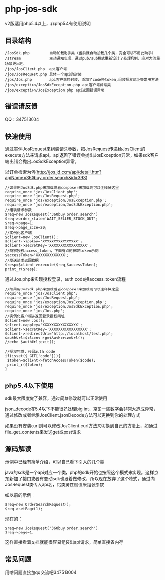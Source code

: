 php-jos-sdk
===

v2版适用php5.4以上，非php5.4有使用说明

目录结构
----------

```
/JosSdk.php			自动加载助手类（当前就自动加载几个类，完全可以不用此助手）
/stream				主动通知实现，通过pub/sub模式重新设计了处理机制，应对大流量场景更出色
/jos/JosClient.php	api客户端
/jos/JosRequest.php	具体一个api的封装
/jos/Jos.php        api客户端的封装，添加了code换token,组装授权网址等常用方法
/jos/exception/JosSdkException.php api客户端异常类
/jos/exception/JosException.php api返回错误异常
```
错误请反馈
-------------
QQ：347513004

快速使用
---------

通过实例JosRequest来组装请求参数，把JosRequest传递给JosClient的execute方法来请求api。api返回了错误会抛出JosException异常，如果sdk客户端出错会抛出JosSdkException异常。

以订单检索为例(http://jos.jd.com/api/detail.htm?apiName=360buy.order.search&id=393)

```
//如果用JosSdk.php来加载或者composer来加载则可以注释掉这里
require_once 'jos/JosClient.php';
require_once 'jos/JosRequest.php';
require_once 'jos/exception/JosException.php';
require_once 'jos/exception/JosSdkException.php';
//组装请求参数
$req=new JosRequest('360buy.order.search');
$req->order_state='WAIT_SELLER_STOCK_OUT';
$req->page=1;
$req->page_size=20;
//实例化客户端
$client=new JosClient();
$client->appkey='XXXXXXXXXXXXXXXX';
$client->secretKey='XXXXXXXXXXXXXXXXX';
//商家授权access_token，下面有如何获取token示例
$accessToken='XXXXXXXXXXXXX';
//发送请求返回数据
$resp=$client->execute($req,$accessToken);
print_r($resp);
```

通过Jos.php来实现授权登录，auth code换access_token流程

```
//如果用JosSdk.php来加载或者composer来加载则可以注释掉这里
require_once 'jos/JosClient.php';
require_once 'jos/JosRequest.php';
require_once 'jos/exception/JosException.php';
require_once 'jos/exception/JosSdkException.php';
require_once 'jos/Jos.php';
//实例化客户端并返回登录授权网址
$client=new Jos();
$client->appkey='XXXXXXXXXXXXXXXX';
$client->secretKey='XXXXXXXXXXXXXXXXX';
$client->redirectUri='http://localhost/test.php';
$authUrl=$client->getAuthorizeUrl();
//echo $authUrl;exit();

//授权完成，传回auth code
if(isset($_GET['code'])){
 $token=$client->fetchAccessToken($code);
 print_r($token);
}
```

php5.4以下使用
---------------
sdk最大限度做了兼容，通过简单修改就可以正常使用

json_decode在5.4以下不能很好处理big int，京东一些数字会非常大造成异常，通过修改或者继承JosClient.jsonDecode方法可以更换到你的处理方式

如果没有安装curl则可以修改JosClient.curl方法来切换到自己的方法上，如通过file_get_contents来发送get或post请求

源码解读
--------------
示例中已经有简单介绍，可以自己看下引入的几个类

java的sdk是一个api对应一个类，php的sdk开始也按照这个模式来实现。这样京东新加了接口或者有变动sdk也跟着做修改，所以现在放弃了这个模式，通过向JosRequest类传入api名，给类属性赋值来组装参数

如以前的示例：
```
$req=new OrderSearchRequest();
$req->setPage(1);
```
现在的：
```
$req=new JosRequest('360buy.order.search');
$req->page=1;
```
这样直接看着文档就能很容易组装出api请求，简单直接省内存


常见问题
--------------------
用啥问题直接加qq交流吧347513004
